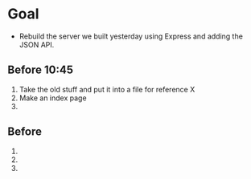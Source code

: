 # Goal
* Rebuild the server we built yesterday using Express and adding the JSON API.

## Before 10:45
1. Take the old  stuff and put it into a file for reference X
1. Make an index page
1.

## Before
1.
1.
1.